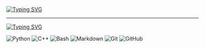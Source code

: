 [![Typing SVG](https://readme-typing-svg.demolab.com?font=Fira+Code&duration=3000&pause=1000&color=2EF754&repeat=false&width=550&lines=%3E+Welcome+to+my+Github%2C+I'm+a+CTF+player+%F0%9F%98%BC)](https://git.io/typing-svg)

---

[![Typing SVG](https://readme-typing-svg.demolab.com?font=Fira+Code&duration=3000&pause=1000&color=6C7BF7&repeat=false&width=550&lines=%F0%9F%9B%A0+Languages+and+Tools%3A)](https://git.io/typing-svg)

![Python](http://img.shields.io/badge/-Python-3776AB?style=flat-square&logo=python&logoColor=ffffff)
![C++](https://img.shields.io/badge/-C++-00599C?style=flat-square&logo=c%2B%2B&logoColor=ffffff)
![Bash](https://img.shields.io/badge/-Bash-000000?style=flat-square&logo=gnu-bash&logoColor=ffffff)
![Markdown](https://img.shields.io/badge/-Markdown-808080?style=flat-square&logo=markdown&logoColor=ffffff)
![Git](https://img.shields.io/badge/-Git-%23F05032?style=flat-square&logo=git&logoColor=%23ffffff)
![GitHub](https://img.shields.io/badge/-GitHub-181717?style=flat-square&logo=github)
